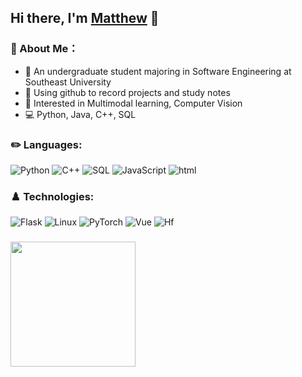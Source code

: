 ## Hi there, I'm [Matthew](http://matthewmaxy.top) 👋

### 🦄 About Me：
+ 🏫 An undergraduate student majoring in Software Engineering at Southeast University
+ 📝 Using github to record projects and study notes
+ 🚀 Interested in Multimodal learning, Computer Vision
+ 💻 Python, Java, C++, SQL

### ✏️ Languages:

![Python](https://img.shields.io/badge/-Python-F4F0C0?&logo=Python)
![C++](https://img.shields.io/badge/-C++-D5DDB6?&logo=c%2b%2b&logoColor=00599C)
![SQL](https://img.shields.io/badge/-SQL-B0C49F?&logo=MySQL)
![JavaScript](https://img.shields.io/badge/-JavaScript-8BA4A0?&logo=JavaScript)
![html](https://img.shields.io/badge/-html-81767A?&logo=htmx)

### ♟️ Technologies:
![Flask](https://img.shields.io/badge/-Flask-F4F0C0?&logo=Flask&logoColor=000000)
![Linux](https://img.shields.io/badge/-Linux-D5DDB6?&logo=Linux)
![PyTorch](https://img.shields.io/badge/-PyTorch-B0C49F?&logo=PyTorch)
![Vue](https://img.shields.io/badge/-Vue-8BA4A0?&logo=Vue.js)
![Hf](https://img.shields.io/badge/-Huggingface-81767A?&logo=huggingface)
### 
<img height="200px" src="https://bad-apple-github-readme.vercel.app/api?show_bg=1&username=MatthewMaxy">
